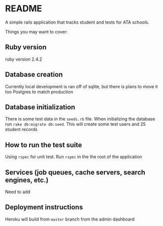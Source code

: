 # README

A simple rails application that tracks student and tests for ATA schools.

Things you may want to cover:

## Ruby version
ruby version 2.4.2

## Database creation
Currently local development is ran off of sqlite, but there is plans to move it too Postgres to match production

## Database initialization
There is some test data in the `seeds.rb` file. When initializing the database run `rake db:migrate db:seed`. This will create some test users and 25 student records 

## How to run the test suite
Using `rspec` for unit test. Run `rspec` in the the root of the application

## Services (job queues, cache servers, search engines, etc.)
Need to add

## Deployment instructions
Heroku will build from `master` branch from the admin dashboard
